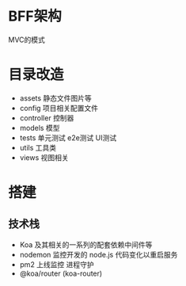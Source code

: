 # BFF架构

MVC的模式

# 目录改造
+ assets 静态文件图片等
+ config 项目相关配置文件
+ controller 控制器
+ models 模型
+ tests 单元测试 e2e测试 UI测试
+ utils 工具类
+ views 视图相关

# 搭建

## 技术栈

+ Koa 及其相关的一系列的配套依赖中间件等
+ nodemon 监控开发的 node.js 代码变化以重启服务
+ pm2 上线监控 进程守护
+ @koa/router (koa-router)
